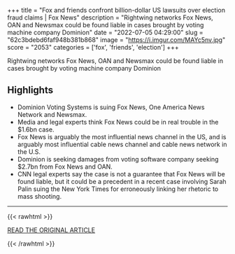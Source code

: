 +++
title = "Fox and friends confront billion-dollar US lawsuits over election fraud claims | Fox News"
description = "Rightwing networks Fox News, OAN and Newsmax could be found liable in cases brought by voting machine company Dominion"
date = "2022-07-05 04:29:00"
slug = "62c3bdebd6faf948b381b868"
image = "https://i.imgur.com/MAYc5nv.jpg"
score = "2053"
categories = ['fox', 'friends', 'election']
+++

Rightwing networks Fox News, OAN and Newsmax could be found liable in cases brought by voting machine company Dominion

## Highlights

- Dominion Voting Systems is suing Fox News, One America News Network and Newsmax.
- Media and legal experts think Fox News could be in real trouble in the $1.6bn case.
- Fox News is arguably the most influential news channel in the US, and is arguably most influential cable news channel and cable news network in the U.S.
- Dominion is seeking damages from voting software company seeking $2.7bn from Fox News and OAN.
- CNN legal experts say the case is not a guarantee that Fox News will be found liable, but it could be a precedent in a recent case involving Sarah Palin suing the New York Times for erroneously linking her rhetoric to mass shooting.

---

{{< rawhtml >}}
  <p class="article-category">
    <a target="_blank" href="https://www.theguardian.com/media/2022/jul/04/fox-oan-newsmax-lawsuits-election-fraud-claims">READ THE ORIGINAL ARTICLE</a>
  </p>
{{< /rawhtml >}}
